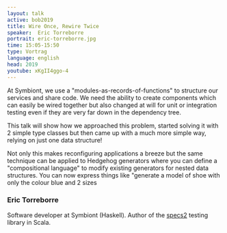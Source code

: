 ```yaml
---
layout: talk
active: bob2019
title: Wire Once, Rewire Twice
speaker:  Eric Torreborre
portrait: eric-torreborre.jpg
time: 15:05-15:50
type: Vortrag
language: english
head: 2019
youtube: xKgII4ggo-4
---
```


At Symbiont, we use a "modules-as-records-of-functions" to structure
our services and share code. We need the ability to create components
which can easily be wired together but also changed at will for unit
or integration testing even if they are very far down in the
dependency tree.

This talk will show how we approached this problem, started solving it
with 2 simple type classes but then came up with a much more simple
way, relying on just one data structure!

Not only this makes reconfiguring applications a breeze but the same
technique can be applied to Hedgehog generators where you can define a
"compositional language" to modify existing generators for nested data
structures. You can now express things like "generate a model of shoe
with only the colour blue and 2 sizes

### Eric Torreborre

Software developer at Symbiont (Haskell). Author of the
[specs2](https://etorreborre.github.io/specs2/) testing library in
Scala.
